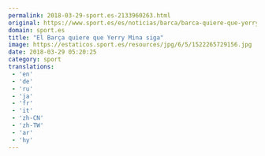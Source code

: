 ```yaml
---
permalink: 2018-03-29-sport.es-2133960263.html
original: https://www.sport.es/es/noticias/barca/barca-quiere-que-yerry-mina-siga-6722665?utm_source=rss-noticias&utm_medium=feed&utm_campaign=barca
domain: sport.es
title: "El Barça quiere que Yerry Mina siga"
image: https://estaticos.sport.es/resources/jpg/6/5/1522265729156.jpg
date: 2018-03-29 05:20:25
category: sport
translations: 
 - 'en'
 - 'de'
 - 'ru'
 - 'ja'
 - 'fr'
 - 'it'
 - 'zh-CN'
 - 'zh-TW'
 - 'ar'
 - 'hy'
---
```


